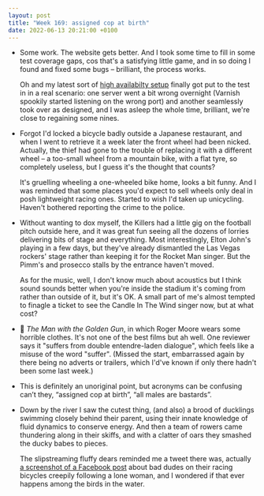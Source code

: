 ```yaml
---
layout: post
title: "Week 169: assigned cop at birth"
date: 2022-06-13 20:21:00 +0100
---
```


- Some work. The website gets better. And I took some time to fill in some test coverage gaps, cos that's a satisfying little game, and in so doing I found and fixed some bugs – brilliant, the process works.

  Oh and my latest sort of [high availabilty setup](/2022/05/week-166) finally got put to the test in in a real scenario: one server went a bit wrong overnight (Varnish spookily started listening on the wrong port) and another seamlessly took over as designed, and I was asleep the whole time, brilliant, we're close to regaining some nines.

- Forgot I'd locked a bicycle badly outside a Japanese restaurant, and when I went to retrieve it a week later the front wheel had been nicked.
  Actually, the thief had gone to the trouble of replacing it with a different wheel – a too-small wheel from a mountain bike, with a flat tyre, so completely useless, but I guess it's the thought that counts?

  It's gruelling wheeling a one-wheeled bike home, looks a bit funny. And I was reminded that some places you'd expect to sell wheels only deal in posh lightweight racing ones. Started to wish I'd taken up unicycling. Haven't bothered reporting the crime to the police.

- Without wanting to dox myself, the Killers had a little gig on the football pitch outside here, and it was great fun seeing all the dozens of lorries delivering bits of stage and everything. Most interestingly, Elton John's playing in a few days, but they've already dismantled the Las Vegas rockers' stage rather than keeping it for the Rocket Man singer. But the Pimm's and prosecco stalls by the entrance haven't moved.

  As for the music, well, I don't know much about acoustics but I think sound sounds better when you're inside the stadium it's coming from rather than outside of it, but it's OK.
  A small part of me's almost tempted to finagle a ticket to see the Candle In The Wind singer now, but at what cost?

- 🎦 <cite>The Man with the Golden Gun</cite>, in which Roger Moore wears some horrible clothes. It's not one of the best films but ah well. One reviewer says it "suffers from double entendre-laden dialogue", which feels like a misuse of the word "suffer". (Missed the start, embarrassed again by there being no adverts or trailers, which I'd've known if only there hadn't been some last week.)

- This is definitely an unoriginal point, but acronyms can be confusing can’t they, “assigned cop at birth”, “all males are bastards”.

- Down by the river I saw the cutest thing, (and also) a brood of ducklings swimming closely behind their parent, using their innate knowledge of fluid dynamics to conserve energy.
  And then a team of rowers came thundering along in their skiffs, and with a clatter of oars they smashed the ducky babes to pieces.

  The slipstreaming fluffy dears reminded me a tweet there was, actually [a screenshot of a Facebook post](https://twitter.com/Sporty_sal/status/1528458536681971712 "No Simon it's not OK to chase lone women on bikes") about bad dudes on their racing bicycles creepily following a lone woman, and I wondered if that ever happens among the birds in the water.

